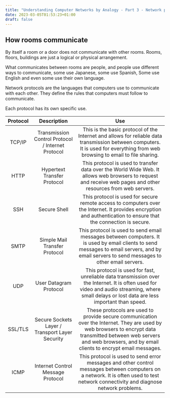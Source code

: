 ```yaml
---
title: "Understanding Computer Networks by Analogy - Part 3 - Network protocols"
date: 2023-03-05T01:53:23+01:00
draft: false
---
```


## How rooms communicate

By itself a room or a door does not communicate with other rooms. Rooms, floors, buildings are just a logical or physical arrangement.

What communicates between rooms are people, and people use different ways to communicate, some use Japanese, some use Spanish, Some use English and even some use their own language.

Network protocols are the languages that computers use to communicate with each other. They define the rules that computers must follow to communicate.

Each protocol has its own specific use.

| Protocol |                    Description                    |                                                                                                                  Use                                                                                                                  |
|:--------:|:-------------------------------------------------:|:-------------------------------------------------------------------------------------------------------------------------------------------------------------------------------------------------------------------------------------:|
| TCP/IP   | Transmission Control Protocol / Internet Protocol | This is the basic protocol of the Internet and allows for reliable data transmission between computers. It is used for everything from web browsing to email to file sharing.                                                         |
| HTTP     | Hypertext Transfer Protocol                       | This protocol is used to transfer data over the World Wide Web. It allows web browsers to request and receive web pages and other resources from web servers.                                                                         |                                                    |
| SSH      | Secure Shell                                      | This protocol is used for secure remote access to computers over the Internet. It provides encryption and authentication to ensure that the connection is secure.                                                                     |
| SMTP     | Simple Mail Transfer Protocol                     | This protocol is used to send email messages between computers. It is used by email clients to send messages to email servers, and by email servers to send messages to other email servers.                                          |                                                            |
| UDP      | User Datagram Protocol                            | This protocol is used for fast, unreliable data transmission over the Internet. It is often used for video and audio streaming, where small delays or lost data are less important than speed.                                        |
| SSL/TLS  | Secure Sockets Layer / Transport Layer Security   | These protocols are used to provide secure communication over the Internet. They are used by web browsers to encrypt data transmitted between web servers and web browsers, and by email clients to encrypt email messages.           |
| ICMP     | Internet Control Message Protocol                 | This protocol is used to send error messages and other control messages between computers on a network. It is often used to test network connectivity and diagnose network problems.                                                  |
